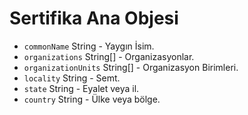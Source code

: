 # Sertifika Ana Objesi

* `commonName` String - Yaygın İsim.
* `organizations` String[] - Organizasyonlar.
* `organizationUnits` String[] - Organizasyon Birimleri.
* `locality` String - Semt.
* `state` String - Eyalet veya il.
* `country` String - Ülke veya bölge.
